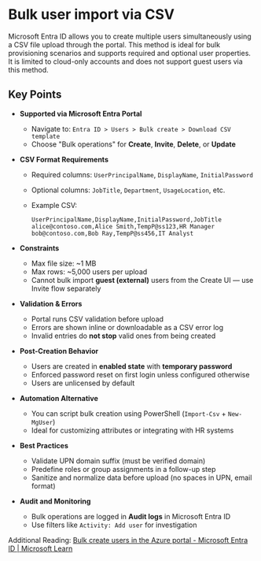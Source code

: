 # Bulk user import via CSV

Microsoft Entra ID allows you to create multiple users simultaneously using a CSV file upload through the portal. This method is ideal for bulk provisioning scenarios and supports required and optional user properties. It is limited to cloud-only accounts and does not support guest users via this method.

## Key Points

- **Supported via Microsoft Entra Portal**
  - Navigate to: `Entra ID > Users > Bulk create > Download CSV template`
  - Choose "Bulk operations" for **Create**, **Invite**, **Delete**, or **Update**
- **CSV Format Requirements**
  - Required columns: `UserPrincipalName`, `DisplayName`, `InitialPassword`
  - Optional columns: `JobTitle`, `Department`, `UsageLocation`, etc.
  - Example CSV:

    ``` csv
    UserPrincipalName,DisplayName,InitialPassword,JobTitle 
    alice@contoso.com,Alice Smith,TempP@ss123,HR Manager 
    bob@contoso.com,Bob Ray,TempP@ss456,IT Analyst 
    ```

- **Constraints**
  - Max file size: ~1 MB
  - Max rows: ~5,000 users per upload
  - Cannot bulk import **guest (external)** users from the Create UI — use Invite flow separately
- **Validation & Errors**
  - Portal runs CSV validation before upload
  - Errors are shown inline or downloadable as a CSV error log
  - Invalid entries do **not stop** valid ones from being created
- **Post-Creation Behavior**
  - Users are created in **enabled state** with **temporary password**
  - Enforced password reset on first login unless configured otherwise
  - Users are unlicensed by default
- **Automation Alternative**
  - You can script bulk creation using PowerShell (`Import-Csv` + `New-MgUser`)
  - Ideal for customizing attributes or integrating with HR systems
- **Best Practices**
  - Validate UPN domain suffix (must be verified domain)
  - Predefine roles or group assignments in a follow-up step
  - Sanitize and normalize data before upload (no spaces in UPN, email format)
- **Audit and Monitoring**
  - Bulk operations are logged in **Audit logs** in Microsoft Entra ID
  - Use filters like `Activity: Add user` for investigation

Additional Reading: [Bulk create users in the Azure portal - Microsoft Entra ID | Microsoft Learn](https://learn.microsoft.com/en-us/entra/identity/users/users-bulk-add)
